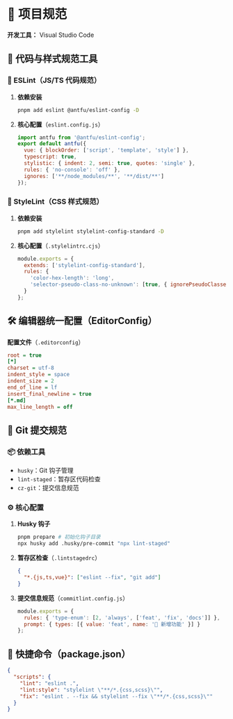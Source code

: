 # 📁 项目规范
**开发工具：** Visual Studio Code

## 🔧 代码与样式规范工具
### 🚀 ESLint（JS/TS 代码规范）
1. **依赖安装**
   ```bash
   pnpm add eslint @antfu/eslint-config -D
   ```
2. **核心配置**（`eslint.config.js`）
   ```javascript
   import antfu from '@antfu/eslint-config';
   export default antfu({
     vue: { blockOrder: ['script', 'template', 'style'] },
     typescript: true,
     stylistic: { indent: 2, semi: true, quotes: 'single' },
     rules: { 'no-console': 'off' },
     ignores: ['**/node_modules/**', '**/dist/**']
   });
   ```

### 🎨 StyleLint（CSS 样式规范）
1. **依赖安装**
   ```bash
   pnpm add stylelint stylelint-config-standard -D
   ```
2. **核心配置**（`.stylelintrc.cjs`）
   ```javascript
   module.exports = {
     extends: ['stylelint-config-standard'],
     rules: {
       'color-hex-length': 'long',
       'selector-pseudo-class-no-unknown': [true, { ignorePseudoClasses: ['v-deep'] }]
     }
   };
   ```

## 🛠️ 编辑器统一配置（EditorConfig）
**配置文件**（`.editorconfig`）
```ini
root = true
[*]
charset = utf-8
indent_style = space
indent_size = 2
end_of_line = lf
insert_final_newline = true
[*.md]
max_line_length = off
```

## 🐾 Git 提交规范
### 📦 依赖工具
- `husky`：Git 钩子管理
- `lint-staged`：暂存区代码检查
- `cz-git`：提交信息规范

### ⚙️ 核心配置
1. **Husky 钩子**
   ```bash
   pnpm prepare # 初始化钩子目录
   npx husky add .husky/pre-commit "npx lint-staged"
   ```
2. **暂存区检查**（`.lintstagedrc`）
   ```json
   {
     "*.{js,ts,vue}": ["eslint --fix", "git add"]
   }
   ```
3. **提交信息规范**（`commitlint.config.js`）
   ```javascript
   module.exports = {
     rules: { 'type-enum': [2, 'always', ['feat', 'fix', 'docs']] },
     prompt: { types: [{ value: 'feat', name: '🚀 新增功能' }] }
   };
   ```

## 📄 快捷命令（package.json）
```json
{
  "scripts": {
    "lint": "eslint .",
    "lint:style": "stylelint \"**/*.{css,scss}\"",
    "fix": "eslint . --fix && stylelint --fix \"**/*.{css,scss}\""
  }
}
```
